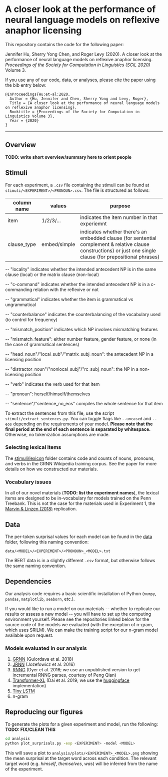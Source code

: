 # A closer look at the performance of neural language models on reflexive anaphor licensing

This repository contains the code for the following paper:

Jennifer Hu, Sherry Yong Chen, and Roger Levy (2020). 
A closer look at the performance of neural language models on reflexive anaphor licensing. 
*Proceedings of the Society for Computation in Linguistics (SCiL 2020)* Volume 3.

If you use any of our code, data, or analyses, please cite the paper using the bib entry below:
```
@InProceedings{Hu:et-al:2020,
  Author = {Hu, Jennifer and Chen, Sherry Yong and Levy, Roger},
  Title = {A closer look at the performance of neural language models on reflexive anaphor licensing},
  Booktitle = {Proceedings of the Society for Computation in Linguistics Volume 3},
  Year = {2020}
}
```

---

## Overview

**TODO: write short overview/summary here to orient people**

## Stimuli

For each experiment, a `.csv` file containing the stimuli can be found at 
`stimuli/<EXPERIMENT>/<PRONOUN>.csv`. The file is structured as follows:

| column name | values | purpose |
| ------------- | ------------- | ------------- |
| item | 1/2/3/...  | indicates the item number in that experiemnt |
| clause_type  | embed/simple  | indicates whether there's an embedded clause (for sentential complement & relative clause constructions) or just one single clause (for prepositional phrases)  |


-- "locality" indicates whether the intended antecedent NP is in the same clause (local) or the matrix clause (non-local)

-- "c-command" indicates whether the intended antecedent NP is in a c-commanding relation with the reflexive or not

-- "grammatical" indicates whether the item is grammatical vs ungrammatical

-- "counterbalance"	indicates the counterbalancing of the vocabulary used (to control for frequency)

-- "mismatch_position" indicates which NP involves mismatching features

-- "mismatch_feature": either number feature, gender feature, or none (in the case of grammatical sentences)

-- "head_noun"/"local_sub"/"matrix_subj_noun": the antecedent NP in a licensing position

-- "distractor_noun"/"nonlocal_subj"/"rc_subj_noun": the NP in a non-licensing position

-- "verb" indicates the verb used for that item

-- "pronoun": herself/himself/themselves

-- "sentence"/"sentence_no_eos" compiles the whole sentence for that item


To extract the sentences from this file, use the script
`stimuli/extract_sentences.py`. You can toggle flags like `--uncased` and `--eos`
depending on the requirements of your model. **Please note that the final period
at the end of each sentence is separated by whitespace.** Otherwise, no 
tokenization assumptions are made.

### Selecting lexical items
The [stimuli/lexicon](stimuli/lexicon) folder contains code and
counts of nouns, pronouns, and verbs in the GRNN Wikipedia
training corpus. See the paper for more details on how we
constructed our materials.

### Vocabulary issues
In all of our novel materials (**TODO: list the experiment names**), the
lexical items are designed to be in-vocabulary for models trained on the
Penn Treebank. This is not the case for the materials used in Experiment 1, the 
[Marvin & Linzen (2018)](https://arxiv.org/abs/1808.09031) replication.

## Data
The per-token surprisal values for each model can be found in the [data](data)
folder, following this naming convention:
```
data/<MODEL>/<EXPERIMENT>/<PRONOUN>_<MODEL>.txt
```
The BERT data is in a slightly different `.csv` format, but otherwise
follows the same naming convention.

## Dependencies
Our analysis code requires a basic scientific installation of Python
(`numpy`, `pandas`, `matplotlib`, `seaborn`, etc.). 

If you would like to run a model on our materials -- 
whether to replicate our results or assess a new model -- 
you will have to set up the computing environment yourself. 
Please see the repositories linked below for the source code
of the models we evaluated (with the exception of n-gram, which uses SRILM).
We can make the training script for our n-gram model available upon request.

### Models evaluated in our analysis
1. [GRNN](https://github.com/facebookresearch/colorlessgreenRNNs) (Gulordava et al. 2018)
2. [JRNN](https://github.com/tensorflow/models/tree/master/research/lm_1b) (Jozefowicz et al. 2016)
3. [RNNG](https://github.com/clab/rnng) (Dyer et al. 2016; we use an unpublished version to get incremental RNNG parses, courtesy of Peng Qian)
4. [Transformer-XL](https://github.com/kimiyoung/transformer-xl) (Dai et al. 2019; we use the [huggingface](https://github.com/huggingface/transformers) implementation)
5. [Tiny LSTM](https://github.com/pytorch/examples/tree/master/word_language_model)
6. n-gram

<!-- ### Transformer-XL
Note that we use the [pytorch-pretrained-BERT](https://github.com/huggingface/pytorch-pretrained-BERT) implementation of Transformer-XL. To download the 
state-of-the-art model parameters, run the script `get_model.sh`.
After doing so, you'll need to load the model and tokenizer like this:

```python
tokenizer = TransfoXLTokenizer.from_pretrained('./model/')
model = TransfoXLModel.from_pretrained('./model/')
```

(Source: [Issue #451](https://github.com/huggingface/pytorch-pretrained-BERT/issues/451#issuecomment-481155274))

See [pytorch-pretrained-BERT](https://github.com/huggingface/pytorch-pretrained-BERT) 
for more detailed setup instructions. -->


## Reproducing our figures

To generate the plots for a given experiment and model, run the following:
**TODO: FIX/CLEAN THIS**

```bash
cd analysis
python plot_surprisals.py -exp <EXPERIMENT> -model <MODEL>
```
This will save a plot to `analysis/plots/<EXPERIMENT>_<MODEL>.png` showing
the mean surprisal at the target word across each condition.
The relevant target word (e.g. *himself*, *themselves*, *was*) will be
inferred from the name of the experiment.

